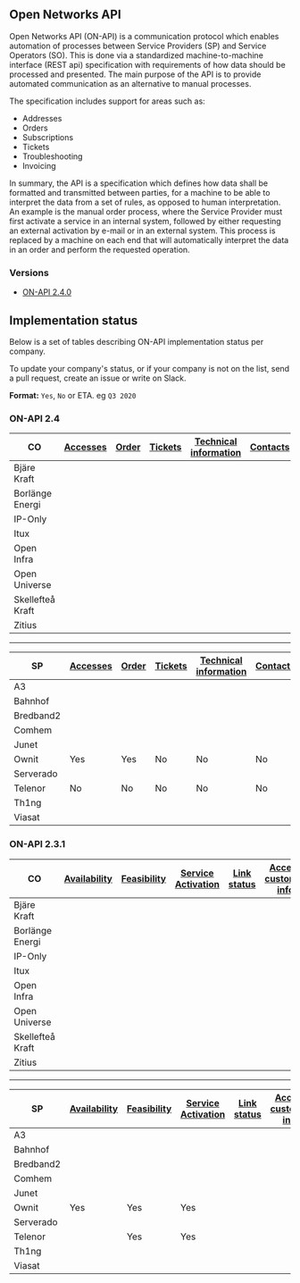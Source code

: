 ## Open Networks API

Open Networks API (ON-API) is a communication protocol which enables automation of processes between Service Providers (SP) and Service Operators (SO).
This is done via a standardized machine-to-machine interface (REST api) specification with requirements of how data should be processed and presented.
The main purpose of the API is to provide automated communication as an alternative to manual processes. 

The specification includes support for areas such as:

- Addresses
- Orders
- Subscriptions
- Tickets
- Troubleshooting
- Invoicing

In summary, the API is a specification which defines how data shall be formatted and transmitted between parties, for a machine to be able to interpret the data from a set of rules, as opposed to human interpretation.  
An example is the manual order process, where the Service Provider must first activate a service in an internal system, followed by either requesting an external activation by e-mail or in an external system. This process is replaced by a machine on each end that will automatically interpret the data in an order and perform the requested operation.

### Versions

- [ON-API 2.4.0](2.4.0)


## Implementation status

Below is a set of tables describing ON-API implementation status per company.

To update your company's status, or if your company is not on the list, send a pull request, create an issue or write on Slack.

**Format:** `Yes`, `No` or ETA. eg `Q3 2020`


### ON-API 2.4

| CO | [Accesses](2.4.0/spec/accesses.md) | [Order](2.4.0/spec/orders.md) | [Tickets](2.4.0/spec/tickets.md) | [Technical information](2.4.0/spec/technical_info.md) | [Contacts](2.4.0/spec/contacts.md) | [Subscriptions](2.4.0/spec/subscriptions.md) | [Invoice Specification](2.4.0/spec/invoice_specification.md)
|-|-|-|-|-|-|-|-|
|Bjäre Kraft| | | | | | | |
|Borlänge Energi| | | | | | | |
|IP-Only| | | | | | | |
|Itux| | | | | | | |
|Open Infra| | | | | | | |
|Open Universe| | | | | | | |
|Skellefteå Kraft| | | | | | | |
|Zitius| | | | | | | |

---

| SP | [Accesses](2.4.0/spec/accesses.md) | [Order](2.4.0/spec/orders.md) | [Tickets](2.4.0/spec/tickets.md) | [Technical information](2.4.0/spec/technical_info.md) | [Contacts](2.4.0/spec/contacts.md) | [Subscriptions](2.4.0/spec/subscriptions.md) | [Invoice Specification](2.4.0/spec/invoice_specification.md)
|-|-|-|-|-|-|-|-|
|A3| | | | | | | |
|Bahnhof| | | | | | | |
|Bredband2| | | | | | | |
|Comhem| | | | | | | |
|Junet| | | | | | | |
|Ownit|Yes|Yes|No|No|No|No|No|
|Serverado| | | | | | | |
|Telenor|No|No|No|No|No|No|No|
|Th1ng| | | | | | | |
|Viasat| | | | | | | |

### ON-API 2.3.1

| CO | [Availability](https://github.com/on-api/on-api-release-2.3.1/blob/master/availability.md) | [Feasibility](https://github.com/on-api/on-api-release-2.3.1/blob/master/feasibility.md) | [Service Activation](https://github.com/on-api/on-api-release-2.3.1/blob/master/service_activation.md) | [Link status](https://github.com/on-api/on-api-release-2.3.1/blob/master/fm_linkstatus.md) | [Access customer info](https://github.com/on-api/on-api-release-2.3.1/blob/master/access_customer_info.md) | [CO Active services](https://github.com/on-api/on-api-release-2.3.1/blob/master/co_active_services.md)
|-|-|-|-|-|-|-|
|Bjäre Kraft| | | | | | |
|Borlänge Energi| | | | | | |
|IP-Only| | | | | | |
|Itux| | | | | | |
|Open Infra| | | | | | |
|Open Universe| | | | | | |
|Skellefteå Kraft| | | | | | |
|Zitius| | | | | | |

---

| SP | [Availability](https://github.com/on-api/on-api-release-2.3.1/blob/master/availability.md) | [Feasibility](https://github.com/on-api/on-api-release-2.3.1/blob/master/feasibility.md) | [Service Activation](https://github.com/on-api/on-api-release-2.3.1/blob/master/service_activation.md) | [Link status](https://github.com/on-api/on-api-release-2.3.1/blob/master/fm_linkstatus.md) | [Access customer info](https://github.com/on-api/on-api-release-2.3.1/blob/master/access_customer_info.md) | [CO Active services](https://github.com/on-api/on-api-release-2.3.1/blob/master/co_active_services.md)
|-|-|-|-|-|-|-|
|A3| | | | | | |
|Bahnhof| | | | | | |
|Bredband2| | | | | | |
|Comhem| | | | | | |
|Junet| | | | | | |
|Ownit|Yes|Yes|Yes| | | |
|Serverado| | | | | | |
|Telenor| |Yes|Yes| | |
|Th1ng| | | | | | |
|Viasat| | | | | | |
